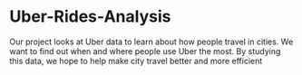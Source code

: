 # Uber-Rides-Analysis
Our project looks at Uber data to learn about how people travel in cities. We want to find out when and where people use Uber the most. By studying this data, we hope to help make city travel better and more efficient
